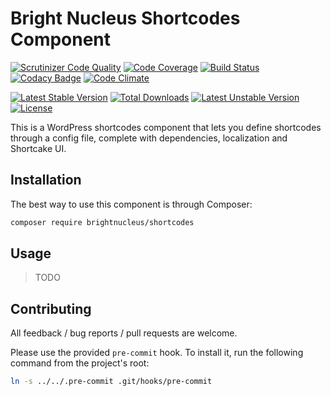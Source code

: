 # Bright Nucleus Shortcodes Component

[![Scrutinizer Code Quality](https://scrutinizer-ci.com/g/brightnucleus/shortcodes/badges/quality-score.png?b=master)](https://scrutinizer-ci.com/g/brightnucleus/shortcodes/?branch=master)
[![Code Coverage](https://scrutinizer-ci.com/g/brightnucleus/shortcodes/badges/coverage.png?b=master)](https://scrutinizer-ci.com/g/brightnucleus/shortcodes/?branch=master)
[![Build Status](https://scrutinizer-ci.com/g/brightnucleus/shortcodes/badges/build.png?b=master)](https://scrutinizer-ci.com/g/brightnucleus/shortcodes/build-status/master)
[![Codacy Badge](https://api.codacy.com/project/badge/grade/e718c34afc46409b90fd72a107158009)](https://www.codacy.com/app/BrightNucleus/shortcodes)
[![Code Climate](https://codeclimate.com/github/brightnucleus/shortcodes/badges/gpa.svg)](https://codeclimate.com/github/brightnucleus/shortcodes)

[![Latest Stable Version](https://poser.pugx.org/brightnucleus/shortcode/v/stable)](https://packagist.org/packages/brightnucleus/shortcode)
[![Total Downloads](https://poser.pugx.org/brightnucleus/shortcode/downloads)](https://packagist.org/packages/brightnucleus/shortcode)
[![Latest Unstable Version](https://poser.pugx.org/brightnucleus/shortcode/v/unstable)](https://packagist.org/packages/brightnucleus/shortcode)
[![License](https://poser.pugx.org/brightnucleus/shortcode/license)](https://packagist.org/packages/brightnucleus/shortcode)

This is a WordPress shortcodes component that lets you define shortcodes through a config file, complete with dependencies, localization and Shortcake UI.

## Installation

The best way to use this component is through Composer:

```BASH
composer require brightnucleus/shortcodes
```

## Usage

> TODO

## Contributing

All feedback / bug reports / pull requests are welcome.

Please use the provided `pre-commit` hook. To install it, run the following command from the project's root:
```BASH
ln -s ../../.pre-commit .git/hooks/pre-commit
```
